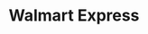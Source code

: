 ---
title: "Walmart Express"
url: /ciudad-de-mexico/walmart-express-avenida-horacio-2/
shop: Supermarkt
---